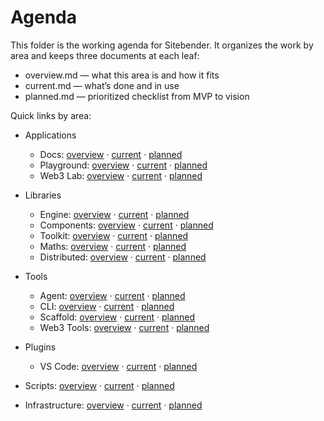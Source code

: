 # Agenda

This folder is the working agenda for Sitebender. It organizes the work by area and keeps three documents at each leaf:

- overview.md — what this area is and how it fits
- current.md — what’s done and in use
- planned.md — prioritized checklist from MVP to vision

Quick links by area:

- Applications
  - Docs: [overview](applications/docs/overview.md) · [current](applications/docs/current.md) · [planned](applications/docs/planned.md)
  - Playground: [overview](applications/playground/overview.md) · [current](applications/playground/current.md) · [planned](applications/playground/planned.md)
  - Web3 Lab: [overview](applications/web3-lab/overview.md) · [current](applications/web3-lab/current.md) · [planned](applications/web3-lab/planned.md)

- Libraries
  - Engine: [overview](libraries/engine/overview.md) · [current](libraries/engine/current.md) · [planned](libraries/engine/planned.md)
  - Components: [overview](libraries/components/overview.md) · [current](libraries/components/current.md) · [planned](libraries/components/planned.md)
  - Toolkit: [overview](libraries/toolkit/overview.md) · [current](libraries/toolkit/current.md) · [planned](libraries/toolkit/planned.md)
  - Maths: [overview](libraries/maths/overview.md) · [current](libraries/maths/current.md) · [planned](libraries/maths/planned.md)
  - Distributed: [overview](libraries/distributed/overview.md) · [current](libraries/distributed/current.md) · [planned](libraries/distributed/planned.md)

- Tools
  - Agent: [overview](tools/agent/overview.md) · [current](tools/agent/current.md) · [planned](tools/agent/planned.md)
  - CLI: [overview](tools/cli/overview.md) · [current](tools/cli/current.md) · [planned](tools/cli/planned.md)
  - Scaffold: [overview](tools/scaffold/overview.md) · [current](tools/scaffold/current.md) · [planned](tools/scaffold/planned.md)
  - Web3 Tools: [overview](tools/web3-tools/overview.md) · [current](tools/web3-tools/current.md) · [planned](tools/web3-tools/planned.md)

- Plugins
  - VS Code: [overview](plugins/vscode/overview.md) · [current](plugins/vscode/current.md) · [planned](plugins/vscode/planned.md)

- Scripts: [overview](scripts/overview.md) · [current](scripts/current.md) · [planned](scripts/planned.md)

- Infrastructure: [overview](infrastructure/overview.md) · [current](infrastructure/current.md) · [planned](infrastructure/planned.md)
